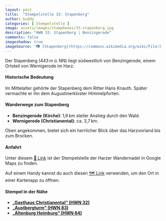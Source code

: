 ```yaml
---
layout: post
title:  "Stempelstelle 33: Stapenberg"
author: buddy
categories: [ Stempelstelle ]
image: assets/images/stampboxes/33-stapenberg.jpg
description: "HWN 33: Stapenberg | Benzingerode"
comments: false
imageshadow: true
imageSource: '📷 [Stapenberg](https://commons.wikimedia.org/wiki/File:Stapenberg.JPG) von <a href="//commons.wikimedia.org/wiki/User:B.Thomas95" title="User:B.Thomas95">Thomas Binder</a> unter Lizenz [CC BY-SA 4.0](https://creativecommons.org/licenses/by-sa/4.0)'
---
```


Der Stapenberg (443 m ü. NN) liegt südwestlich von Benzingerode, einem Ortsteil von Wernigerode im Harz.

#### Historische Bedeutung

Im Mittelalter gehörte der Stapenberg dem Ritter Hans Knauth. Später vermachte er ihn dem Augustinerkloster Himmelpforten.

#### Wanderwege zum Stapenberg

- **Benzingerode (Kirche)**: 1,6 km steiler Anstieg durch den Wald.
- **Wernigerode (Christianental)**: ca. 3,7 km.

Oben angekommen, bietet sich ein herrlicher Blick über das Harzvorland bis zum Brocken.

#### Anfahrt

Unter diesem [📍 Link](https://www.google.com/maps/dir/?api=1&origin=&destination=51.82613%2C%2010.84825) ist der Stempelstelle der Harzer Wandernadel in Google Maps zu finden.

<div class="android-only">
  Auf einem Handy kannst du auch diesen 
  <a href="geo:51.82613,10.84825">🗺️ Link</a> 
  verwenden, um den Ort in einer Kartenapp zu öffnen.
  <p></p>
</div>

#### Stempel in der Nähe

- [**„Gasthaus Christianental“ (HWN 32)**](/stempelstelle-32-gasthaus-christianental)
- [**„Austbergturm“ (HWN 83)**](/stempelstelle-83-austbergturm)
- [**„Altenburg Heimburg“ (HWN 84)**](/stempelstelle-84-altenburg-bei-heimburg)
